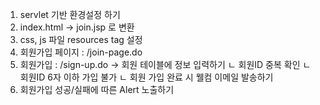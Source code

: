 1. servlet 기반 환경설정 하기
2. index.html -> join.jsp 로 변환
3. css, js 파일 resources tag 설정
4. 회원가입 페이지 : /join-page.do  
5. 회원가입 : /sign-up.do -> 회원 테이블에 정보 입력하기
   ㄴ 회원ID 중복 확인
   ㄴ 회원ID 6자 이하 가입 불가
   ㄴ 회원 가입 완료 시 웰컴 이메일 발송하기
7. 회원가입 성공/실패에 따른 Alert 노출하기
